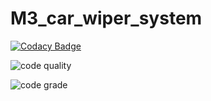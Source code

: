 # M3_car_wiper_system
[![Codacy Badge](https://app.codacy.com/project/badge/Grade/a9f1019fd6c846e09babee666f4c1eba)](https://www.codacy.com/gh/Sachinkudawale/M3_car_wiper_system/dashboard?utm_source=github.com&amp;utm_medium=referral&amp;utm_content=Sachinkudawale/M3_car_wiper_system&amp;utm_campaign=Badge_Grade)

 ![code quality](https://api.codiga.io/project/33398/score/svg)

![code grade](https://api.codiga.io/project/33398/status/svg)
